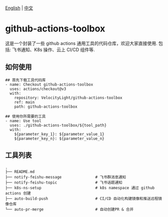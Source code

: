 [English](README.md) | [中文](README_zh.md)

# github-actions-toolbox
这是一个封装了一些 github actions 通用工具的代码仓库，欢迎大家直接使用.
包括: 飞书通知、K8s 操作、云上 CI/CD 组件等.

## 如何使用
```
## 首先下载工具代码库
- name: Checkout github-actions-toolbox
  uses: actions/checkout@v3
  with:
    repository: VelocityLight/github-actions-toolbox
    ref: main
    path: github-actions-toolbox

## 使用你所需要的工具
- name: Use tool
  uses: ./github-actions-toolbox/${tool_path}
  with:
    ${parameter_key_1}: ${parameter_value_1}
    ${parameter_key_n}: ${parameter_value_n}
```

## 工具列表
```
.
├── README.md
├── notify-feishu-message               # 飞书群消息通知
├── notify-feishu-topic                 # 飞书话题通知
├── k8s-ns-setup                        # k8s namespace 通过 github actions 创建
├── auto-build-push                     # CI/CD 自动化构建镜像和推送远程镜像仓库
└── auto-pr-merge                       # 自动创建PR & 合并
```
